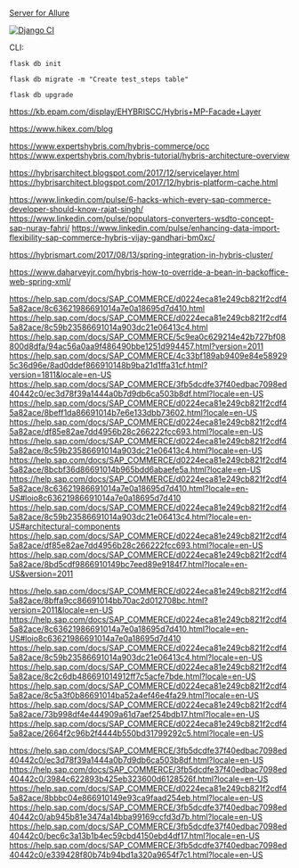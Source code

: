 [Server for Allure](https://flask-rest-api-ysf4.onrender.com)

[![Django CI](https://github.com/Lokankara/Flask-REST-Api/actions/workflows/flask.yml/badge.svg)](https://github.com/Lokankara/Flask-REST-Api/actions/workflows/flask.yml)

CLI:

`flask db init`

`flask db migrate -m "Create test_steps table"`

`flask db upgrade`

https://kb.epam.com/display/EHYBRISCC/Hybris+MP-Facade+Layer

https://www.hikex.com/blog

https://www.expertshybris.com/hybris-commerce/occ
https://www.expertshybris.com/hybris-tutorial/hybris-architecture-overview

https://hybrisarchitect.blogspot.com/2017/12/servicelayer.html
https://hybrisarchitect.blogspot.com/2017/12/hybris-platform-cache.html

https://www.linkedin.com/pulse/6-hacks-which-every-sap-commerce-developer-should-know-rajat-singh/
https://www.linkedin.com/pulse/populators-converters-wsdto-concept-sap-nuray-fahri/
https://www.linkedin.com/pulse/enhancing-data-import-flexibility-sap-commerce-hybris-vijay-gandhari-bm0xc/

https://hybrismart.com/2017/08/13/spring-integration-in-hybris-cluster/

https://www.daharveyjr.com/hybris-how-to-override-a-bean-in-backoffice-web-spring-xml/

https://help.sap.com/docs/SAP_COMMERCE/d0224eca81e249cb821f2cdf45a82ace/8c63621986691014a7e0a18695d7d410.html
https://help.sap.com/docs/SAP_COMMERCE/d0224eca81e249cb821f2cdf45a82ace/8c59b23586691014a903dc21e06413c4.html
https://help.sap.com/docs/SAP_COMMERCE/5c9ea0c629214e42b727bf08800d8dfa/94ac56a0aa9f486490bbe1251d994457.html?version=2011
https://help.sap.com/docs/SAP_COMMERCE/4c33bf189ab9409e84e589295c36d96e/8ad0ddef866910148b9ba21d1ffa31cf.html?version=1811&locale=en-US
https://help.sap.com/docs/SAP_COMMERCE/3fb5dcdfe37f40edbac7098ed40442c0/ec3d78f39a1444a0b7d9db6ca503b8df.html?locale=en-US
https://help.sap.com/docs/SAP_COMMERCE/d0224eca81e249cb821f2cdf45a82ace/8beff1da86691014b7e6e133dbb73602.html?locale=en-US
https://help.sap.com/docs/SAP_COMMERCE/d0224eca81e249cb821f2cdf45a82ace/df85e82ae7dd4956b28c266222fcc693.html?locale=en-US
https://help.sap.com/docs/SAP_COMMERCE/d0224eca81e249cb821f2cdf45a82ace/8c59b23586691014a903dc21e06413c4.html?locale=en-US
https://help.sap.com/docs/SAP_COMMERCE/d0224eca81e249cb821f2cdf45a82ace/8bcbf36d86691014b965bdd6abaefe5a.html?locale=en-US
https://help.sap.com/docs/SAP_COMMERCE/d0224eca81e249cb821f2cdf45a82ace/8c63621986691014a7e0a18695d7d410.html?locale=en-US#loio8c63621986691014a7e0a18695d7d410
https://help.sap.com/docs/SAP_COMMERCE/d0224eca81e249cb821f2cdf45a82ace/8c59b23586691014a903dc21e06413c4.html?locale=en-US#architectural-components
https://help.sap.com/docs/SAP_COMMERCE/d0224eca81e249cb821f2cdf45a82ace/df85e82ae7dd4956b28c266222fcc693.html?locale=en-US
https://help.sap.com/docs/SAP_COMMERCE/d0224eca81e249cb821f2cdf45a82ace/8bd5cdf9866910149bc7eed89e9184f7.html?locale=en-US&version=2011

https://help.sap.com/docs/SAP_COMMERCE/d0224eca81e249cb821f2cdf45a82ace/8bffa9cc86691014bb70ac2d012708bc.html?version=2011&locale=en-US
https://help.sap.com/docs/SAP_COMMERCE/d0224eca81e249cb821f2cdf45a82ace/8c63621986691014a7e0a18695d7d410.html?locale=en-US#loio8c63621986691014a7e0a18695d7d410
https://help.sap.com/docs/SAP_COMMERCE/d0224eca81e249cb821f2cdf45a82ace/8c59b23586691014a903dc21e06413c4.html?locale=en-US
https://help.sap.com/docs/SAP_COMMERCE/d0224eca81e249cb821f2cdf45a82ace/8c2c6db486691014912ff7c5acfe7bde.html?locale=en-US
https://help.sap.com/docs/SAP_COMMERCE/d0224eca81e249cb821f2cdf45a82ace/8c5a3f0b86691014ba52a4ef46e4fa29.html?locale=en-US
https://help.sap.com/docs/SAP_COMMERCE/d0224eca81e249cb821f2cdf45a82ace/73b998df4e444909a61d7aef254bdb17.html?locale=en-US
https://help.sap.com/docs/SAP_COMMERCE/d0224eca81e249cb821f2cdf45a82ace/2664f2c96b2f4444b550bd31799292c5.html?locale=en-US

https://help.sap.com/docs/SAP_COMMERCE/3fb5dcdfe37f40edbac7098ed40442c0/ec3d78f39a1444a0b7d9db6ca503b8df.html?locale=en-US
https://help.sap.com/docs/SAP_COMMERCE/3fb5dcdfe37f40edbac7098ed40442c0/3984c622893b425eb323600d6128526f.html?locale=en-US
https://help.sap.com/docs/SAP_COMMERCE/d0224eca81e249cb821f2cdf45a82ace/8bbbc04e866910149e93ca9faad254eb.html?locale=en-US
https://help.sap.com/docs/SAP_COMMERCE/3fb5dcdfe37f40edbac7098ed40442c0/ab945b81e3474a14bba99169ccfd3d7b.html?locale=en-US
https://help.sap.com/docs/SAP_COMMERCE/3fb5dcdfe37f40edbac7098ed40442c0/bec6c3a13b1b4ec59cbd4150ebd4df17.html?locale=en-US
https://help.sap.com/docs/SAP_COMMERCE/3fb5dcdfe37f40edbac7098ed40442c0/e339428f80b74b94bd1a320a9654f7c1.html?locale=en-US
